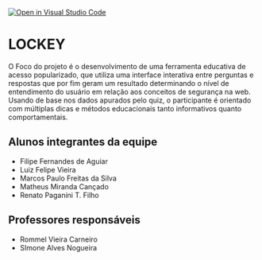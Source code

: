 [![Open in Visual Studio Code](https://classroom.github.com/assets/open-in-vscode-f059dc9a6f8d3a56e377f745f24479a46679e63a5d9fe6f495e02850cd0d8118.svg)](https://classroom.github.com/online_ide?assignment_repo_id=454205&assignment_repo_type=GroupAssignmentRepo)
# LOCKEY

O Foco do projeto é o desenvolvimento de uma ferramenta educativa de acesso popularizado, que utiliza uma interface interativa entre perguntas e respostas que por fim geram um resultado determinando o nível de entendimento do usuário em relação aos conceitos de segurança na web. Usando de base nos dados apurados pelo quiz, o participante é orientado com múltiplas dicas e métodos educacionais tanto informativos quanto comportamentais.

## Alunos integrantes da equipe

* Filipe Fernandes de Aguiar
* Luiz Felipe Vieira 
* Marcos Paulo Freitas da Silva
* Matheus Miranda Cançado
* Renato Paganini T. Filho

## Professores responsáveis

* Rommel Vieira Carneiro
* SImone Alves Nogueira
